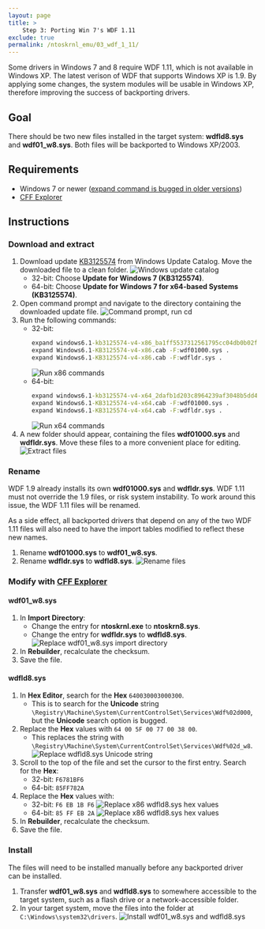 ```yaml
---
layout: page
title: >
    Step 3: Porting Win 7's WDF 1.11
exclude: true
permalink: /ntoskrnl_emu/03_wdf_1_11/
---
```


Some drivers in Windows 7 and 8 require WDF 1.11, which is not available in Windows XP. The latest verison of WDF that supports Windows XP is 1.9. By applying some changes, the system modules will be usable in Windows XP, therefore improving the success of backporting drivers.

## Goal
There should be two new files installed in the target system: **wdfld8.sys** and **wdf01_w8.sys**. Both files will be backported to Windows XP/2003.

## Requirements
- Windows 7 or newer ([expand command is bugged in older versions](https://ss64.com/nt/expand.html))
- [CFF Explorer](../02_cff_explorer/index.md)

## Instructions

### Download and extract
1. Download update [KB3125574](https://www.catalog.update.microsoft.com/Search.aspx?q=KB3125574) from Windows Update Catalog. Move the downloaded file to a clean folder.
![Windows update catalog](assets/ms_update_catalog_kb3125574.png)
    - 32-bit: Choose **Update for Windows 7 (KB3125574)**.
    - 64-bit: Choose **Update for Windows 7 for x64-based Systems (KB3125574)**.
2. Open command prompt and navigate to the directory containing the downloaded update file.
![Command prompt, run cd](assets/cmd_cd.png)
3. Run the following commands:
    - 32-bit:
        ```bat
        expand windows6.1-kb3125574-v4-x86_ba1ff5537312561795cc04db0b02fbb0a74b2cbd.msu -F:Windows6.1-KB3125574-v4-x86.cab .
        expand Windows6.1-KB3125574-v4-x86.cab -F:wdf01000.sys .
        expand Windows6.1-KB3125574-v4-x86.cab -F:wdfldr.sys .
        ```
        ![Run x86 commands](assets/cmd_x86_commands.png)
    - 64-bit:
        ```bat
        expand windows6.1-kb3125574-v4-x64_2dafb1d203c8964239af3048b5dd4b1264cd93b9.msu -F:Windows6.1-KB3125574-v4-x64.cab .
        expand Windows6.1-KB3125574-v4-x64.cab -F:wdf01000.sys .
        expand Windows6.1-KB3125574-v4-x64.cab -F:wdfldr.sys .
        ```
        ![Run x64 commands](assets/cmd_x64_commands.png)
4. A new folder should appear, containing the files **wdf01000.sys** and **wdfldr.sys**. Move these files to a more convenient place for editing.
![Extract files](assets/extracted_files.png)

### Rename
WDF 1.9 already installs its own **wdf01000.sys** and **wdfldr.sys**. WDF 1.11 must not override the 1.9 files, or risk system instability. To work around this issue, the WDF 1.11 files will be renamed.

As a side effect, all backported drivers that depend on any of the two WDF 1.11 files will also need to have the import tables modified to reflect these new names.

1. Rename **wdf01000.sys** to **wdf01_w8.sys**.
2. Rename **wdfldr.sys** to **wdfld8.sys**.
![Rename files](assets/renamed_files.png)

### Modify with [CFF Explorer](../02_cff_explorer/index.md)

#### wdf01_w8.sys

1. In **Import Directory**:
    - Change the entry for **ntoskrnl.exe** to **ntoskrn8.sys**.
    - Change the entry for **wdfldr.sys** to **wdfld8.sys**.
![Replace wdf01_w8.sys import directory](assets/wdf01_w8_import_directory.png)
2. In **Rebuilder**, recalculate the checksum.
3. Save the file.

#### wdfld8.sys

1. In **Hex Editor**, search for the **Hex** `640030003000300`.
    - This is to search for the **Unicode** string `\Registry\Machine\System\CurrentControlSet\Services\Wdf%02d000`, but the **Unicode** search option is bugged.
2. Replace the **Hex** values with `64 00 5F 00 77 00 38 00`.
    - This replaces the string with `\Registry\Machine\System\CurrentControlSet\Services\Wdf%02d_w8`.
![Replace wdfld8.sys Unicode string](assets/wdfld8_string_replace.png)
3. Scroll to the top of the file and set the cursor to the first entry. Search for the **Hex**:
    - 32-bit: `F6781BF6`
    - 64-bit: `85FF782A`
4. Replace the **Hex** values with:
    - 32-bit: `F6 EB 1B F6`
    ![Replace x86 wdfld8.sys hex values](assets/wdfld8_x86_hex_replace.png)
    - 64-bit: `85 FF EB 2A`
    ![Replace x86 wdfld8.sys hex values](assets/wdfld8_x64_hex_replace.png)
5. In **Rebuilder**, recalculate the checksum.
6. Save the file.

### Install
The files will need to be installed manually before any backported driver can be installed.

1. Transfer **wdf01_w8.sys** and **wdfld8.sys** to somewhere accessible to the target system, such as a flash drive or a network-accessible folder.
2. In your target system, move the files into the folder at `C:\Windows\system32\drivers`.
![Install wdf01_w8.sys and wdfld8.sys](assets/system32_drivers.png)
